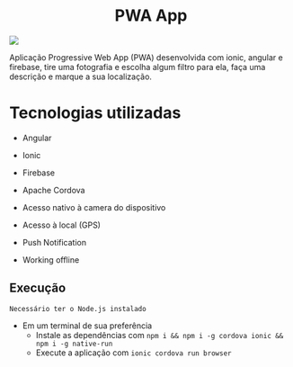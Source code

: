 <h1 align="center">PWA App</h1>
<p align-"center">
  <img src="https://i.imgur.com/7nVoGco.jpg"/>
</p>

Aplicação Progressive Web App (PWA) desenvolvida com ionic, angular e firebase, tire uma fotografia e escolha algum filtro para ela, faça uma descrição e marque a sua localização.

# Tecnologias utilizadas

- Angular
- Ionic
- Firebase
- Apache Cordova

- Acesso nativo à camera do dispositivo
- Acesso à local (GPS)
- Push Notification
- Working offline

## Execução

    Necessário ter o Node.js instalado

- Em um terminal de sua preferência
  - Instale as dependências com `npm i && npm i -g cordova ionic && npm i -g native-run`
  - Execute a aplicação com `ionic cordova run browser`

